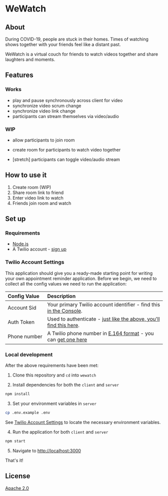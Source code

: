 # WeWatch

## About


During COVID-19, people are stuck in their homes. Times of watching shows together with your friends feel like a distant past.

WeWatch is a virtual couch for friends to watch videos together and share laughters and moments.


## Features

### Works
- play and pause synchronously across client for video
- synchronize video scrum change
- synchronize video link change
- participants can stream themselves via video/audio

### WIP
- allow participants to join room
- create room for participants to watch video together

- [stretch] participants can toggle video/audio stream 

## How to use it

1. Create room (WIP)
2. Share room link to friend 
3. Enter video link to watch
4. Friends join room and watch

## Set up

### Requirements

- [Node.js](https://nodejs.org/)
- A Twilio account - [sign up](https://www.twilio.com/try-twilio)

### Twilio Account Settings

This application should give you a ready-made starting point for writing your
own appointment reminder application. Before we begin, we need to collect
all the config values we need to run the application:

| Config&nbsp;Value | Description                                                                                                                                                  |
| :---------------- | :----------------------------------------------------------------------------------------------------------------------------------------------------------- |
| Account&nbsp;Sid  | Your primary Twilio account identifier - find this [in the Console](https://www.twilio.com/console).                                                         |
| Auth&nbsp;Token   | Used to authenticate - [just like the above, you'll find this here](https://www.twilio.com/console).                                                         |
| Phone&nbsp;number | A Twilio phone number in [E.164 format](https://en.wikipedia.org/wiki/E.164) - you can [get one here](https://www.twilio.com/console/phone-numbers/incoming) |

### Local development

After the above requirements have been met:

1. Clone this repository and `cd` into `wewatch`

2. Install dependencies for both the `client` and `server`

```bash
npm install
```

3. Set your environment variables in `server`

```bash
cp .env.example .env
```

See [Twilio Account Settings](#twilio-account-settings) to locate the necessary environment variables.

4. Run the application for both `client` and `server`

```bash
npm start
```

5. Navigate to [http://localhost:3000](http://localhost:3000)

That's it!


## License

[Apache 2.0](https://choosealicense.com/licenses/apache-2.0/)


